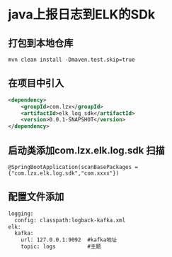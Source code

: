 # java上报日志到ELK的SDk

## 打包到本地仓库
```shell script
mvn clean install -Dmaven.test.skip=true
```

## 在项目中引入
```xml
<dependency>
    <groupId>com.lzx</groupId>
    <artifactId>elk_log_sdk</artifactId>
    <version>0.0.1-SNAPSHOT</version>
</dependency>
```

## 启动类添加com.lzx.elk.log.sdk 扫描
```
@SpringBootApplication(scanBasePackages = {"com.lzx.elk.log.sdk","com.xxxx"})
```

## 配置文件添加
```xml
logging:
  config: classpath:logback-kafka.xml
elk:
  kafka:
    url: 127.0.0.1:9092  #kafka地址
    topic: logs          #主题
```